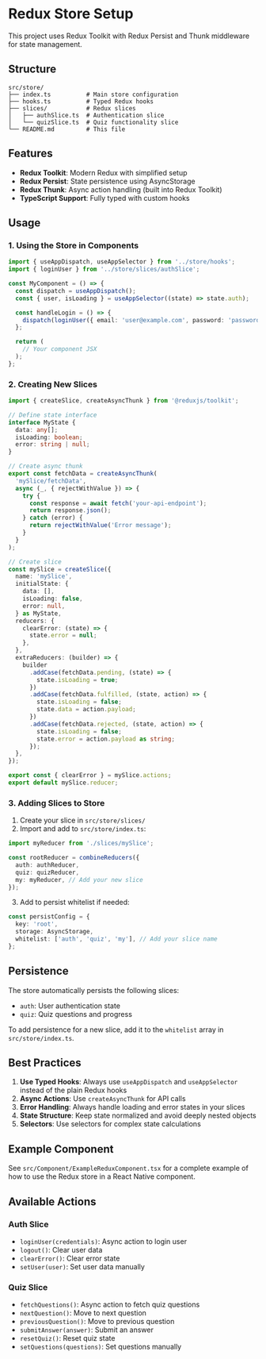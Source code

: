 # Redux Store Setup

This project uses Redux Toolkit with Redux Persist and Thunk middleware for state management.

## Structure

```
src/store/
├── index.ts          # Main store configuration
├── hooks.ts          # Typed Redux hooks
├── slices/           # Redux slices
│   ├── authSlice.ts  # Authentication slice
│   └── quizSlice.ts  # Quiz functionality slice
└── README.md         # This file
```

## Features

- **Redux Toolkit**: Modern Redux with simplified setup
- **Redux Persist**: State persistence using AsyncStorage
- **Redux Thunk**: Async action handling (built into Redux Toolkit)
- **TypeScript Support**: Fully typed with custom hooks

## Usage

### 1. Using the Store in Components

```typescript
import { useAppDispatch, useAppSelector } from '../store/hooks';
import { loginUser } from '../store/slices/authSlice';

const MyComponent = () => {
  const dispatch = useAppDispatch();
  const { user, isLoading } = useAppSelector((state) => state.auth);

  const handleLogin = () => {
    dispatch(loginUser({ email: 'user@example.com', password: 'password' }));
  };

  return (
    // Your component JSX
  );
};
```

### 2. Creating New Slices

```typescript
import { createSlice, createAsyncThunk } from '@reduxjs/toolkit';

// Define state interface
interface MyState {
  data: any[];
  isLoading: boolean;
  error: string | null;
}

// Create async thunk
export const fetchData = createAsyncThunk(
  'mySlice/fetchData',
  async (_, { rejectWithValue }) => {
    try {
      const response = await fetch('your-api-endpoint');
      return response.json();
    } catch (error) {
      return rejectWithValue('Error message');
    }
  }
);

// Create slice
const mySlice = createSlice({
  name: 'mySlice',
  initialState: {
    data: [],
    isLoading: false,
    error: null,
  } as MyState,
  reducers: {
    clearError: (state) => {
      state.error = null;
    },
  },
  extraReducers: (builder) => {
    builder
      .addCase(fetchData.pending, (state) => {
        state.isLoading = true;
      })
      .addCase(fetchData.fulfilled, (state, action) => {
        state.isLoading = false;
        state.data = action.payload;
      })
      .addCase(fetchData.rejected, (state, action) => {
        state.isLoading = false;
        state.error = action.payload as string;
      });
  },
});

export const { clearError } = mySlice.actions;
export default mySlice.reducer;
```

### 3. Adding Slices to Store

1. Create your slice in `src/store/slices/`
2. Import and add to `src/store/index.ts`:

```typescript
import myReducer from './slices/mySlice';

const rootReducer = combineReducers({
  auth: authReducer,
  quiz: quizReducer,
  my: myReducer, // Add your new slice
});
```

3. Add to persist whitelist if needed:

```typescript
const persistConfig = {
  key: 'root',
  storage: AsyncStorage,
  whitelist: ['auth', 'quiz', 'my'], // Add your slice name
};
```

## Persistence

The store automatically persists the following slices:
- `auth`: User authentication state
- `quiz`: Quiz questions and progress

To add persistence for a new slice, add it to the `whitelist` array in `src/store/index.ts`.

## Best Practices

1. **Use Typed Hooks**: Always use `useAppDispatch` and `useAppSelector` instead of the plain Redux hooks
2. **Async Actions**: Use `createAsyncThunk` for API calls
3. **Error Handling**: Always handle loading and error states in your slices
4. **State Structure**: Keep state normalized and avoid deeply nested objects
5. **Selectors**: Use selectors for complex state calculations

## Example Component

See `src/Component/ExampleReduxComponent.tsx` for a complete example of how to use the Redux store in a React Native component.

## Available Actions

### Auth Slice
- `loginUser(credentials)`: Async action to login user
- `logout()`: Clear user data
- `clearError()`: Clear error state
- `setUser(user)`: Set user data manually

### Quiz Slice
- `fetchQuestions()`: Async action to fetch quiz questions
- `nextQuestion()`: Move to next question
- `previousQuestion()`: Move to previous question
- `submitAnswer(answer)`: Submit an answer
- `resetQuiz()`: Reset quiz state
- `setQuestions(questions)`: Set questions manually 